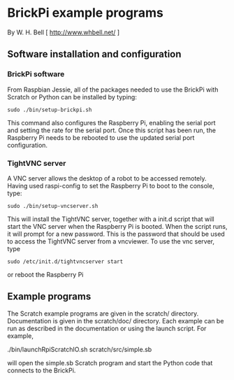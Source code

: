 # BrickPi example programs

By W. H. Bell [ http://www.whbell.net/ ]

## Software installation and configuration

### BrickPi software

From Raspbian Jessie, all of the packages needed to use the BrickPi with 
Scratch or Python can be installed by typing:
```
sudo ./bin/setup-brickpi.sh
```
This command also configures the Raspberry Pi, enabling the serial port 
and setting the rate for the serial port.  Once this script has been run,
the Raspberry Pi needs to be rebooted to use the updated serial port
configuration.

### TightVNC server

A VNC server allows the desktop of a robot to be accessed remotely.  Having
used raspi-config to set the Raspberry Pi to boot to the console, type:
```
sudo ./bin/setup-vncserver.sh
```
This will install the TightVNC server, together with a init.d script that
will start the VNC server when the Raspberry Pi is booted.  When the script
runs, it will prompt for a new password.  This is the password that should
be used to access the TightVNC server from a vncviewer.  To use the vnc server,
type
```
sudo /etc/init.d/tightvncserver start 
```
or reboot the Raspberry Pi

## Example programs

The Scratch example programs are given in the scratch/ directory.
Documentation is given in the scratch/doc/ directory.  Each example
can be run as described in the documentation or using the launch 
script.  For example, 

./bin/launchRpiScratchIO.sh scratch/src/simple.sb

will open the simple.sb Scratch program and start the Python code
that connects to the BrickPi.
